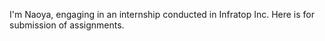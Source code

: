 I'm Naoya, engaging in an internship conducted in Infratop Inc. Here is for submission of assignments.
